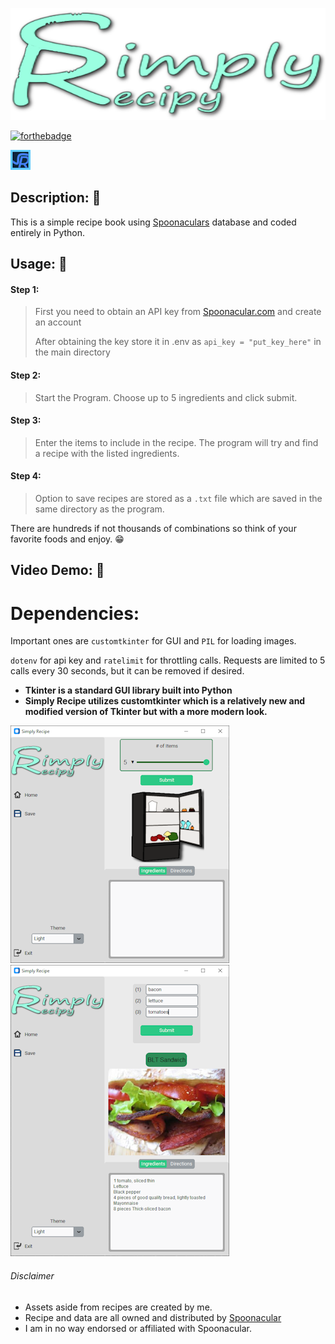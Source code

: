 ![Logo](assets/images/logo.png)


[![forthebadge](https://forthebadge.com/images/badges/made-with-python.svg)](https://forthebadge.com)

![icon](assets/images/icon.png)

## Description: 🍖
This is a simple recipe book using [Spoonaculars](https://spoonacular.com/food-api) database and coded entirely 
in Python.

## Usage: 🍔
#### Step 1:
> First you need to obtain an API key from
> [Spoonacular.com](https://spoonacular.com/food-api/console#Dashboard) and create an account
> 
> After obtaining the key store it in .env as `api_key = "put_key_here"` in the main directory
#### Step 2:
>Start the Program. Choose up to 5 ingredients and click submit.
#### Step 3:
>Enter the items to include in the recipe. The program will try and find a recipe with the listed ingredients. 
#### Step 4:
>Option to save recipes are stored as a `.txt` file which are saved in the same directory as the program.

There are hundreds if not thousands of combinations so think of your favorite foods and enjoy. 😁

## Video Demo: 🎥

# Dependencies:

Important ones are `customtkinter` for GUI and `PIL` for loading images.

`dotenv` for api key and `ratelimit` for throttling calls. Requests are limited to 5 calls every 30 seconds,
but it can be removed if desired.
* **Tkinter is a standard GUI library built into Python**
* **Simply Recipe utilizes customtkinter which is a relatively new and modified version of Tkinter but with a more modern look.**

![Main Screen](assets/images/example1.png)![Recipe Screen](assets/images/example3.png)


###### Disclaimer
* Assets aside from recipes are created by me.
* Recipe and data are all owned and distributed by [Spoonacular](https://spoonacular.com/food-api)
* I am in no way endorsed or affiliated with Spoonacular.
